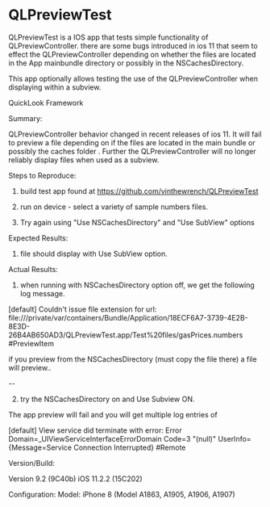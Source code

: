 # QLPreviewTest

QLPreviewTest is a IOS app that tests simple functionality of QLPreviewController.
there are some bugs introduced in ios 11 that seem to effect the QLPreviewController
depending on whether the files are located in the App mainbundle directory or 
possibly in the NSCachesDirectory.

This app optionally allows testing the use of the QLPreviewController when displaying within a subview.

QuickLook Framework

Summary:

QLPreviewController behavior changed in recent releases of ios 11.  It will fail to preview a file depending on if the files are located in the main bundle or possibly the caches folder .  Further the QLPreviewController will no longer reliably display files when used as a subview.


Steps to Reproduce:

1) build test app found at https://github.com/vinthewrench/QLPreviewTest

2) run on device -  select a variety of sample numbers files.

3) Try again using "Use NSCachesDirectory" and "Use SubView" options  

Expected Results:

1) file should display with Use SubView option.

Actual Results:


1) when running with NSCachesDirectory option off, we get the following log message.

[default] Couldn't issue file extension for url: file:///private/var/containers/Bundle/Application/18ECF6A7-3739-4E2B-8E3D-26B4AB650AD3/QLPreviewTest.app/Test%20files/gasPrices.numbers #PreviewItem

if you preview from the NSCachesDirectory (must copy the file there) a file will preview..

-- 

2) try the NSCachesDirectory on and Use Subview ON.  

The app preview will fail and you will get multiple log entries of 

[default] View service did terminate with error: Error Domain=_UIViewServiceInterfaceErrorDomain Code=3 "(null)" UserInfo={Message=Service Connection Interrupted} #Remote

Version/Build:

Version 9.2 (9C40b)
iOS 11.2.2 (15C202)

Configuration:
Model: iPhone 8 (Model A1863, A1905, A1906, A1907)